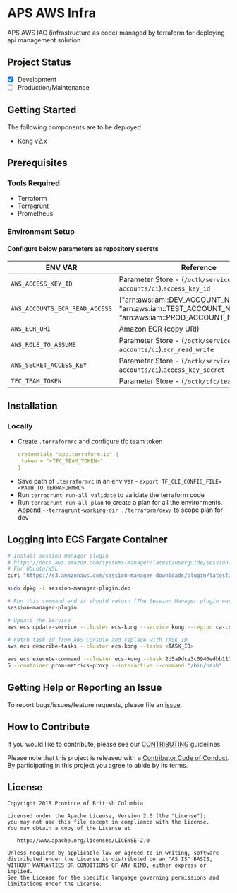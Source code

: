 
# APS AWS Infra
<!--- [![License](https://img.shields.io/badge/License-Apache%202.0-blue.svg)](./LICENSE) --->

APS AWS IAC (infrastructure as code) managed by terraform for deploying api management solution

## Project Status
- [x] Development
- [ ] Production/Maintenance

## Getting Started

The following components are to be deployed

- Kong v2.x

## Prerequisites

### Tools Required

- Terraform
- Terragrunt
- Prometheus

### Environment Setup

#### Configure below parameters as repository secrets

|ENV VAR|Reference|
|-|-|
|`AWS_ACCESS_KEY_ID`|Parameter Store - (`/octk/service-accounts/ci`).`access_key_id`|
|`AWS_ACCOUNTS_ECR_READ_ACCESS`|["arn:aws:iam::DEV_ACCOUNT_NUMBER:root", "arn:aws:iam::TEST_ACCOUNT_NUMBER:root", "arn:aws:iam::PROD_ACCOUNT_NUMBER:root"]|
|`AWS_ECR_URI`|Amazon ECR (copy URI)|""|
|`AWS_ROLE_TO_ASSUME`|Parameter Store - (`/octk/service-accounts/ci`).`ecr_read_write`|
`AWS_SECRET_ACCESS_KEY`|Parameter Store - (`/octk/service-accounts/ci`).`access_key_secret`|
|`TFC_TEAM_TOKEN`|Parameter Store - (`/octk/tfc/team-token`)|

## Installation

### Locally

- Create `.terraformrc` and configure tfc team token
  ```yaml
  credentials "app.terraform.io" {
   token = "<TFC_TEAM_TOKEN>"
  }
  ```
- Save path of `.terraformrc` in an env var - `export TF_CLI_CONFIG_FILE=<PATH_TO_TERRAFORMRC>`
- Run `terragrunt run-all validate` to validate the terraform code
- Run `terragrunt run-all plan` to create a plan for all the environments. Append `--terragrunt-working-dir ./terraform/dev/` to scope plan for dev

## Logging into ECS Fargate Container

```bash
# Install session manager plugin 
# https://docs.aws.amazon.com/systems-manager/latest/userguide/session-manager-working-with-install-plugin.html
# For Ubuntu/WSL
curl "https://s3.amazonaws.com/session-manager-downloads/plugin/latest/ubuntu_64bit/session-manager-plugin.deb" -o "session-manager-plugin.deb"

sudo dpkg -i session-manager-plugin.deb

# Run this command and it should return (The Session Manager plugin was installed successfully. Use the AWS CLI to start a session.)
session-manager-plugin

# Update the Service
aws ecs update-service --cluster ecs-kong --service kong --region ca-central-1 --enable-execute-command --force-new-deployment > /dev/null

# Fetch task id from AWS Console and replace with TASK_ID
aws ecs describe-tasks --cluster ecs-kong --tasks <TASK_ID>

aws ecs execute-command --cluster ecs-kong --task 2d5a9dce3c0940edbb1172a40f61b9e
5 --container prom-metrics-proxy --interactive --command "/bin/bash"
```

## Getting Help or Reporting an Issue
<!--- Example below, modify accordingly --->
To report bugs/issues/feature requests, please file an [issue](../../issues).


## How to Contribute
<!--- Example below, modify accordingly --->
If you would like to contribute, please see our [CONTRIBUTING](./CONTRIBUTING.md) guidelines.

Please note that this project is released with a [Contributor Code of Conduct](./CODE_OF_CONDUCT.md). 
By participating in this project you agree to abide by its terms.


## License
<!--- Example below, modify accordingly --->
    Copyright 2018 Province of British Columbia

    Licensed under the Apache License, Version 2.0 (the "License");
    you may not use this file except in compliance with the License.
    You may obtain a copy of the License at

       http://www.apache.org/licenses/LICENSE-2.0

    Unless required by applicable law or agreed to in writing, software
    distributed under the License is distributed on an "AS IS" BASIS,
    WITHOUT WARRANTIES OR CONDITIONS OF ANY KIND, either express or implied.
    See the License for the specific language governing permissions and
    limitations under the License.
